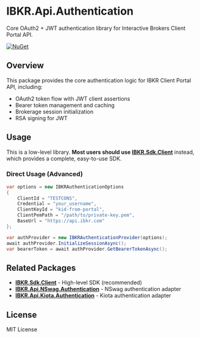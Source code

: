 # IBKR.Api.Authentication

Core OAuth2 + JWT authentication library for Interactive Brokers Client Portal API.

[![NuGet](https://img.shields.io/nuget/v/IBKR.Api.Authentication.svg)](https://www.nuget.org/packages/IBKR.Api.Authentication/)

## Overview

This package provides the core authentication logic for IBKR Client Portal API, including:
- OAuth2 token flow with JWT client assertions
- Bearer token management and caching
- Brokerage session initialization
- RSA signing for JWT

## Usage

This is a low-level library. **Most users should use [IBKR.Sdk.Client](https://www.nuget.org/packages/IBKR.Sdk.Client/)** instead, which provides a complete, easy-to-use SDK.

### Direct Usage (Advanced)

```csharp
var options = new IBKRAuthenticationOptions
{
    ClientId = "TESTCONS",
    Credential = "your_username",
    ClientKeyId = "kid-from-portal",
    ClientPemPath = "/path/to/private-key.pem",
    BaseUrl = "https://api.ibkr.com"
};

var authProvider = new IBKRAuthenticationProvider(options);
await authProvider.InitializeSessionAsync();
var bearerToken = await authProvider.GetBearerTokenAsync();
```

## Related Packages

- **[IBKR.Sdk.Client](https://www.nuget.org/packages/IBKR.Sdk.Client/)** - High-level SDK (recommended)
- **[IBKR.Api.NSwag.Authentication](https://www.nuget.org/packages/IBKR.Api.NSwag.Authentication/)** - NSwag authentication adapter
- **[IBKR.Api.Kiota.Authentication](https://www.nuget.org/packages/IBKR.Api.Kiota.Authentication/)** - Kiota authentication adapter

## License

MIT License

